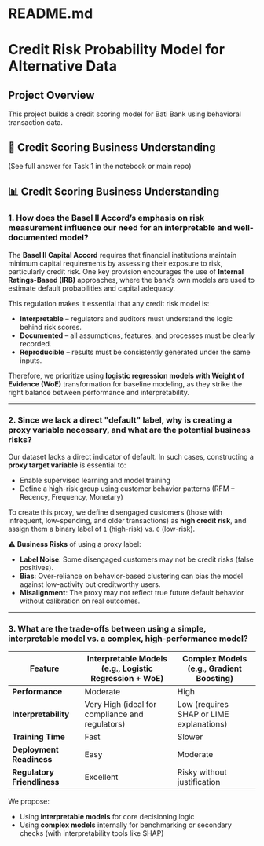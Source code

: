 # README.md
# Credit Risk Probability Model for Alternative Data

## Project Overview
This project builds a credit scoring model for Bati Bank using behavioral transaction data.

## 📘 Credit Scoring Business Understanding
(See full answer for Task 1 in the notebook or main repo)



## 📊 Credit Scoring Business Understanding

### 1. How does the Basel II Accord’s emphasis on risk measurement influence our need for an interpretable and well-documented model?

The **Basel II Capital Accord** requires that financial institutions maintain minimum capital requirements by assessing their exposure to risk, particularly credit risk. One key provision encourages the use of **Internal Ratings-Based (IRB)** approaches, where the bank’s own models are used to estimate default probabilities and capital adequacy.

This regulation makes it essential that any credit risk model is:

- **Interpretable** – regulators and auditors must understand the logic behind risk scores.
- **Documented** – all assumptions, features, and processes must be clearly recorded.
- **Reproducible** – results must be consistently generated under the same inputs.

Therefore, we prioritize using **logistic regression models with Weight of Evidence (WoE)** transformation for baseline modeling, as they strike the right balance between performance and interpretability.

---

### 2. Since we lack a direct "default" label, why is creating a proxy variable necessary, and what are the potential business risks?

Our dataset lacks a direct indicator of default. In such cases, constructing a **proxy target variable** is essential to:

- Enable supervised learning and model training
- Define a high-risk group using customer behavior patterns (RFM – Recency, Frequency, Monetary)

To create this proxy, we define disengaged customers (those with infrequent, low-spending, and older transactions) as **high credit risk**, and assign them a binary label of `1` (high-risk) vs. `0` (low-risk).

⚠️ **Business Risks** of using a proxy label:
- **Label Noise**: Some disengaged customers may not be credit risks (false positives).
- **Bias**: Over-reliance on behavior-based clustering can bias the model against low-activity but creditworthy users.
- **Misalignment**: The proxy may not reflect true future default behavior without calibration on real outcomes.

---

### 3. What are the trade-offs between using a simple, interpretable model vs. a complex, high-performance model?

| Feature                         | Interpretable Models (e.g., Logistic Regression + WoE) | Complex Models (e.g., Gradient Boosting) |
|----------------------------------|----------------------------------------------------------|-------------------------------------------|
| **Performance**                | Moderate                                                  | High                                      |
| **Interpretability**           | Very High (ideal for compliance and regulators)           | Low (requires SHAP or LIME explanations)  |
| **Training Time**              | Fast                                                      | Slower                                    |
| **Deployment Readiness**       | Easy                                                      | Moderate                                   |
| **Regulatory Friendliness**    | Excellent                                                 | Risky without justification               |

We propose:
- Using **interpretable models** for core decisioning logic
- Using **complex models** internally for benchmarking or secondary checks (with interpretability tools like SHAP)
